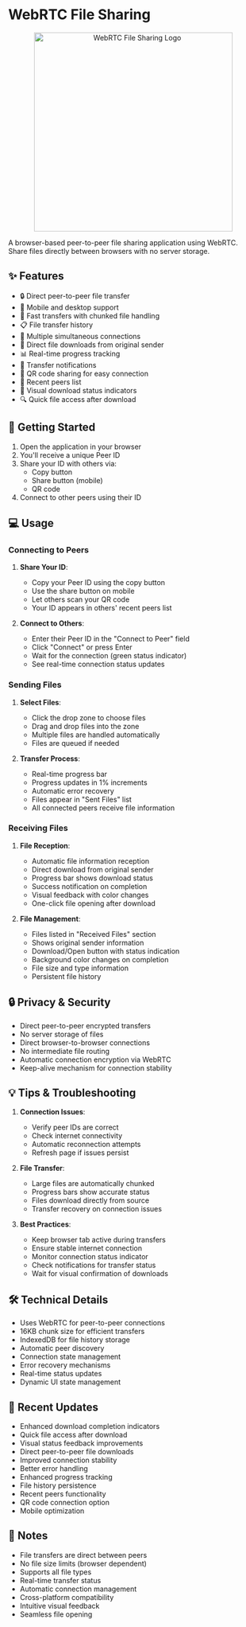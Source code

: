 # WebRTC File Sharing

<p align="center">
  <img src="assets/logo.svg" alt="WebRTC File Sharing Logo" width="400">
</p>

A browser-based peer-to-peer file sharing application using WebRTC. Share files directly between browsers with no server storage.

## ✨ Features

- 🔒 Direct peer-to-peer file transfer
- 📱 Mobile and desktop support
- 🚀 Fast transfers with chunked file handling
- 📋 File transfer history
- 🔄 Multiple simultaneous connections
- 🎯 Direct file downloads from original sender
- 📊 Real-time progress tracking
- 🔔 Transfer notifications
- 🔗 QR code sharing for easy connection
- 📝 Recent peers list
- 🎨 Visual download status indicators
- 🔍 Quick file access after download

## 🚀 Getting Started

1. Open the application in your browser
2. You'll receive a unique Peer ID
3. Share your ID with others via:
   - Copy button
   - Share button (mobile)
   - QR code
4. Connect to other peers using their ID

## 💻 Usage

### Connecting to Peers

1. **Share Your ID**:
   - Copy your Peer ID using the copy button
   - Use the share button on mobile
   - Let others scan your QR code
   - Your ID appears in others' recent peers list

2. **Connect to Others**:
   - Enter their Peer ID in the "Connect to Peer" field
   - Click "Connect" or press Enter
   - Wait for the connection (green status indicator)
   - See real-time connection status updates

### Sending Files

1. **Select Files**:
   - Click the drop zone to choose files
   - Drag and drop files into the zone
   - Multiple files are handled automatically
   - Files are queued if needed

2. **Transfer Process**:
   - Real-time progress bar
   - Progress updates in 1% increments
   - Automatic error recovery
   - Files appear in "Sent Files" list
   - All connected peers receive file information

### Receiving Files

1. **File Reception**:
   - Automatic file information reception
   - Direct download from original sender
   - Progress bar shows download status
   - Success notification on completion
   - Visual feedback with color changes
   - One-click file opening after download

2. **File Management**:
   - Files listed in "Received Files" section
   - Shows original sender information
   - Download/Open button with status indication
   - Background color changes on completion
   - File size and type information
   - Persistent file history

## 🔒 Privacy & Security

- Direct peer-to-peer encrypted transfers
- No server storage of files
- Direct browser-to-browser connections
- No intermediate file routing
- Automatic connection encryption via WebRTC
- Keep-alive mechanism for connection stability

## 💡 Tips & Troubleshooting

1. **Connection Issues**:
   - Verify peer IDs are correct
   - Check internet connectivity
   - Automatic reconnection attempts
   - Refresh page if issues persist

2. **File Transfer**:
   - Large files are automatically chunked
   - Progress bars show accurate status
   - Files download directly from source
   - Transfer recovery on connection issues

3. **Best Practices**:
   - Keep browser tab active during transfers
   - Ensure stable internet connection
   - Monitor connection status indicator
   - Check notifications for transfer status
   - Wait for visual confirmation of downloads

## 🛠️ Technical Details

- Uses WebRTC for peer-to-peer connections
- 16KB chunk size for efficient transfers
- IndexedDB for file history storage
- Automatic peer discovery
- Connection state management
- Error recovery mechanisms
- Real-time status updates
- Dynamic UI state management

## 🌟 Recent Updates

- Enhanced download completion indicators
- Quick file access after download
- Visual status feedback improvements
- Direct peer-to-peer file downloads
- Improved connection stability
- Better error handling
- Enhanced progress tracking
- File history persistence
- Recent peers functionality
- QR code connection option
- Mobile optimization

## 📝 Notes

- File transfers are direct between peers
- No file size limits (browser dependent)
- Supports all file types
- Real-time transfer status
- Automatic connection management
- Cross-platform compatibility
- Intuitive visual feedback
- Seamless file opening
